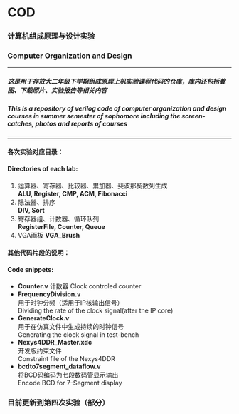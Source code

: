 # COD
### 计算机组成原理与设计实验
### Computer Organization and Design
***
##### 这是用于存放大二年级下学期组成原理上机实验课程代码的仓库，库内还包括截图、下载照片、实验报告等相关内容  
##### This is a repository of verilog code of computer organization and design courses in summer semester of sophomore including the screen-catches, photos and reports of courses  

***
#### 各次实验对应目录：  
#### Directories of each lab:   
1. 运算器、寄存器、比较器、累加器、斐波那契数列生成  
    **ALU, Register, CMP, ACM, Fibonacci**
2. 除法器、排序  
    **DIV, Sort**  
3. 寄存器组、计数器、循环队列  
    **RegisterFile, Counter, Queue**  
4. VGA画板
    **VGA_Brush**

#### 其他代码片段的说明：  
#### Code snippets:   
- **Counter.v**
    计数器
    Clock controled counter
- **FrequencyDivision.v**  
    用于时钟分频（适用于IP核输出信号）  
    Dividing the rate of the clock signal(after the IP core)  
- **GenerateClock.v**  
    用于在仿真文件中生成持续的时钟信号  
    Generating the clock signal in test-bench  
- **Nexys4DDR_Master.xdc**  
    开发版约束文件  
    Constraint file of the Nexys4DDR  
- **bcdto7segment_dataflow.v**  
    将BCD码编码为七段数码管显示输出  
    Encode BCD for 7-Segment display  

### 目前更新到第四次实验（部分）